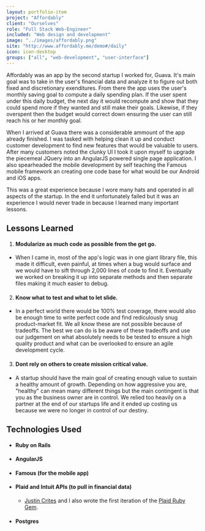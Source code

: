```yaml
---
layout: portfolio-item
project: "Affordably"
client: "Ourselves"
role: "Full Stack Web-Engineer"
included: "Web design and development"
image: "../images/affordably.png"
site: "http://www.affordably.me/demo#/daily"
icon: icon-desktop
groups: ["all", "web-development", "user-interface"]
---
```



Affordably was an app by the second startup I worked for, Guava. It's main goal was to take in the user's financial data and analyze it to figure out both fixed and discretionary exenditures. From there the app uses the user's monthly saving goal to compute a daily spending plan. If the user spent under this daily budget, the next day it would recompute and show that they could spend more if they wanted and still make their goals. Likewise, if they overspent then the budget would correct down ensuring the user can still reach his or her monthly goal.

When I arrived at Guava there was a considerable ammount of the app already finished. I was tasked with helping clean it up and conduct customer development to find new features that would be valuable to users. After many customers noted the clunky UI I took it upon myself to upgrade the piecemeal JQuery into an AngularJS powered single page application. I also spearheaded the mobile development by self teaching the Famous mobile framework an creating one code base for what would be our Android and iOS apps.

This was a great experience because I wore many hats and operated in all aspects of the startup. In the end it unfortunately failed but it was an experience I would never trade in because I learned many important lessons.

## Lessons Learned

1. #### Modularize as much code as possible from the get go.
- When I came in, most of the app's logic was in one giant library file, this made it difficult, even painful, at times when a bug would surface and we would have to sift through 2,000 lines of code to find it. Eventually we worked on breaking it up into separate methods and then separate files making it much easier to debug.
2. #### Know what to test and what to let slide.
- In a perfect world there would be 100% test coverage, there would also be enough time to write perfect code and find rediculously snug product-market fit. We all know these are not possible because of tradeoffs. The best we can do is be aware of these tradeoffs and use our judgement on what absolutely needs to be tested to ensure a high quality product and what can be overlooked to ensure an agile development cycle.
3. #### Dont rely on others to create mission critical value.
- A startup should have the main goal of creating enough value to sustain a healthy amount of growth. Depending on how aggressive you are, "healthy" can mean many different things but the main contingent is that you as the business owner are in control. We relied too heavily on a partner at the end of our startups life and it ended up costing us because we were no longer in control of our destiny.

## Technologies Used

- #### Ruby on Rails
- #### AngularJS
- #### Famous (for the mobile app)
- #### Plaid and Intuit APIs (to pull in financial data)
	- [Justin Crites](https://github.com/j4ustin) and I also wrote the first iteration of the [Plaid Ruby Gem](https://github.com/plaid/plaid-ruby).
- #### Postgres
